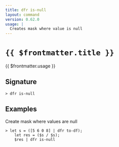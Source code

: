 ```yaml
---
title: dfr is-null
layout: command
version: 0.62.0
usage: |
  Creates mask where value is null
---
```


# `{{ $frontmatter.title }}`

<div style='white-space: pre-wrap;'>{{ $frontmatter.usage }}</div>

## Signature

```> dfr is-null ```

## Examples

Create mask where values are null
```shell
> let s = ([5 6 0 8] | dfr to-df);
    let res = ($s / $s);
    $res | dfr is-null
```
